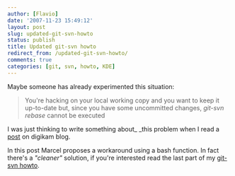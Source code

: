 ```yaml
---
author: [Flavio]
date: '2007-11-23 15:49:12'
layout: post
slug: updated-git-svn-howto
status: publish
title: Updated git-svn howto
redirect_from: /updated-git-svn-howto/
comments: true
categories: [git, svn, howto, KDE]
---
```


Maybe someone has already experimented this situation:

> You're hacking on your local working copy and you want to keep it up-to-date
but, since you have some uncommitted changes, _git-svn rebase_ cannot be
executed

I was just thinking to write something about_ _this problem when I read a
[post](http://www.digikam.org/?q=node/270) on digikam blog.

In this post Marcel proposes a workaround using a bash function. In fact
there's a _"cleaner"_ solution, if you're interested read the last part of my
[git-svn howto](http://www.flavio.castelli.name/howto_use_git_with_svn).


